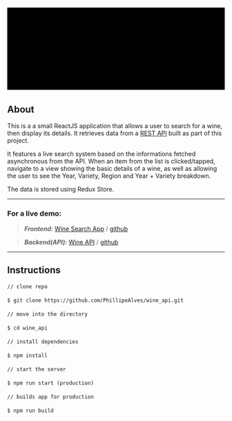 ![Banner](/public/wine-search-app-banner.gif)

## About

This is a a small ReactJS application that allows a user to search for a wine, then display its details. It retrieves data from a [REST API](https://github.com/PhillipeAlves/wine_api) built as part of this project.

It features a live search system based on the informations fetched asynchronous from the API. When an item from the list is clicked/tapped, navigate to a view showing the basic details of a wine, as well as allowing the user to see the Year, Variety, Region and Year + Variety breakdown.

The data is stored using Redux Store.

---

### For a live demo:

> **_Frontend:_** [Wine Search App](http://wine-search.surge.sh/) / [github](https://github.com/PhillipeAlves/wine_react)

> **_Backend(API):_** [Wine API](https://fast-wave-08855.herokuapp.com/) / [github](https://github.com/PhillipeAlves/wine_api)

---

## Instructions

```
// clone repo

$ git clone https://github.com/PhillipeAlves/wine_api.git

// move into the directory

$ cd wine_api

// install dependencies

$ npm install

// start the server

$ npm run start (production)

// builds app for production

$ npm run build

```
